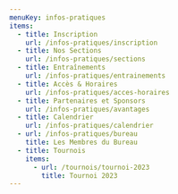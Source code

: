 ```yaml
---
menuKey: infos-pratiques
items:
  - title: Inscription
    url: /infos-pratiques/inscription
  - title: Nos Sections
    url: /infos-pratiques/sections
  - title: Entraînements
    url: /infos-pratiques/entrainements
  - title: Accès & Horaires
    url: /infos-pratiques/acces-horaires
  - title: Partenaires et Sponsors
    url: /infos-pratiques/avantages
  - title: Calendrier
    url: /infos-pratiques/calendrier
  - url: /infos-pratiques/bureau
    title: Les Membres du Bureau
  - title: Tournois
    items:
      - url: /tournois/tournoi-2023
        title: Tournoi 2023
---
```

